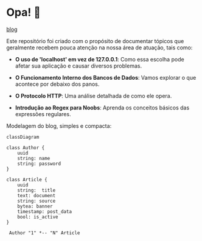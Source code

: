 # Opa! 🚀

[blog](https://www.youtube.com/@joao-xgh/about)

Este repositório foi criado com o propósito de documentar tópicos que geralmente recebem pouca atenção na nossa área de atuação, tais como:

- **O uso de 'localhost' em vez de 127.0.0.1**: Como essa escolha pode afetar sua aplicação e causar diversos problemas.

- **O Funcionamento Interno dos Bancos de Dados**: Vamos explorar o que acontece por debaixo dos panos.

- **O Protocolo HTTP**: Uma análise detalhada de como ele opera.

- **Introdução ao Regex para Noobs**: Aprenda os conceitos básicos das expressões regulares.

Modelagem do blog, simples e compacta:

```mermaid
classDiagram

class Author {
    uuid
    string: name
    string: password 
}

class Article {
    uuid
    string:  title
    text: document
    string: source
    bytea: banner
    timestamp: post_data
    bool: is_active
}

 Author "1" *-- "N" Article

```
